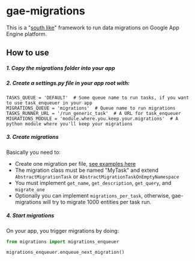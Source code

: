 gae-migrations
==============

This is a "[south like](http://south.readthedocs.org/en/latest)" framework to run data migrations on Google App Engine platform.

## How to use

##### 1. Copy the migrations folder into your app

##### 2. Create a settings.py file in your app root with:

```
TASKS_QUEUE = 'DEFAULT'  # Some queue name to run tasks, if you want to use task_enqueuer in your app
MIGRATIONS_QUEUE = 'migrations'  # Queue name to run migrations
TASKS_RUNNER_URL = '/run_generic_task'  # A URL for task_enqueuer
MIGRATIONS_MODULE = 'module.where.you.keep.your.migrations'  # A python module where you'll keep your migrations
```

##### 3. Create migrations

Basically you need to:

* Create one migration per file, [see examples here](https://github.com/qmagico/gae-migrations/tree/master/tests/my/migrations)
* The migration class must be named "MyTask" and extend `AbstractMigrationTask` or `AbstractMigrationTaskOnEmptyNamespace`
* You must implement `get_name`, `get_description`, `get_query`, and `migrate_one`
* Optionally you can implement `migrations_per_task`, otherwise, gae-migrations will try to migrate 1000 entities per task run.

##### 4. Start migrations

On your app, you trigger migrations by doing:

```python
from migrations import migrations_enqueuer

migrations_enqueuer.enqueue_next_migration()
```
